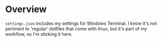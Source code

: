# Overview
`settings.json` includes my settings for Windows Terminal. I know it's not
pertinent to 'regular' dotfiles that come with linux, but it's part of my
workflow, so I'm sticking it here.
